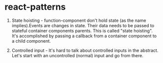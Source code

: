 # react-patterns

1. State hoisting - function-component don't hold state (as the name implies).Events are changes in state. Their data needs to be passed to stateful container components parents. This is called "state hoisting". It's accomplished by passing a callback from a container component to a child component.

2. Controlled input - It's hard to talk about controlled inputs in the abstract. Let's start with an uncontrolled (normal) input and go from there.
